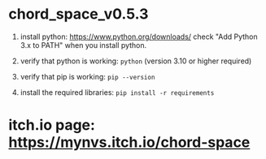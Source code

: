 # chord_space_v0.5.3

1. install python:
	https://www.python.org/downloads/
	check "Add Python 3.x to PATH" when you install python.

2. verify that python is working:
	`python`
	(version 3.10 or higher required)

3. verify that pip is working:
	`pip --version`

4. install the required libraries:
	`pip install -r requirements`

# itch.io page: https://mynvs.itch.io/chord-space
